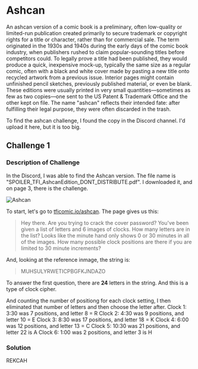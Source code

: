 # Ashcan

An ashcan version of a comic book is a preliminary, often low-quality or limited-run publication created primarily to secure trademark or copyright rights for a title or character, rather than for commercial sale.
The term originated in the 1930s and 1940s during the early days of the comic book industry, when publishers rushed to claim popular-sounding titles before competitors could.
To legally prove a title had been published, they would produce a quick, inexpensive mock-up, typically the same size as a regular comic, often with a black and white cover made by pasting a new title onto recycled artwork from a previous issue.
Interior pages might contain unfinished pencil sketches, previously published material, or even be blank.
These editions were usually printed in very small quantities—sometimes as few as two copies—one sent to the US Patent & Trademark Office and the other kept on file.
The name "ashcan" reflects their intended fate: after fulfilling their legal purpose, they were often discarded in the trash.

To find the ashcan challenge, I found the copy in the Discord channel. I'd upload it here, but it is too big.

## Challenge 1 

### Description of Challenge

In the Discord, I was able to find the Ashcan version. The file name is "SPOILER_TFI_AshcanEdition_DONT_DISTRIBUTE.pdf". I downloaded it, and on page 3, there is the challenge. 

![Ashcan](https://github.com/user-attachments/assets/93b4ccb1-a318-43b1-abbc-242a05b6b871)

To start, let's go to <a href="tficomic.io/ashcan">tficomic.io/ashcan</a>. The page gives us this:

> Hey there. Are you trying to crack the cover password?
> You've been given a list of letters and 6 images of clocks.
> How many letters are in the list?
> Looks like the minute hand only shows 0 or 30 minutes in all of the images. How many possible clock positions are there if you are limited to 30 minute increments?

And, looking at the reference inmage, the string is:

> MUHSULYRWETICPBGFKJNDAZO

To answer the first question, there are **24** letters in the string. And this is a type of clock cipher.

And counting the number of positiong for each clock setting, I then eliminated that number of letters and then choose the letter after.
Clock 1: 3:30 was 7 positions, and letter 8 = R
Clock 2: 4:30 was 9 positions, and letter 10 = E
Clock 3: 8:30 was 17 positions, and letter 18 = K
Clock 4: 6:00 was 12 positions, and letter 13 = C
Clock 5: 10:30 was 21 positions, and letter 22 is A
Clock 6: 1:00 was 2 positions, and letter 3 is H

### Solution

REKCAH
